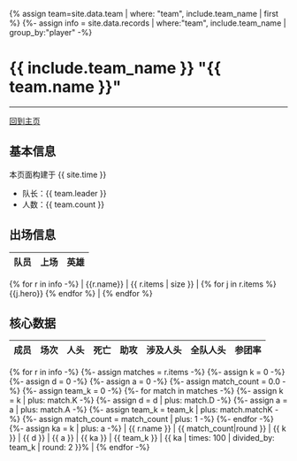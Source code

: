 {% assign team=site.data.team | where: "team", include.team_name | first %}
{%- assign info = site.data.records | where:"team", include.team_name | group_by:"player" -%}

# {{ include.team_name }} "{{ team.name }}"
---
[回到主页](index.html)

## 基本信息
本页面构建于 {{ site.time }}

- 队长：{{ team.leader }}
- 人数：{{ team.count }}

## 出场信息


|队员|上场|英雄|
|----|----|----|
{% for r in info -%}
| {{r.name}}  |  {{ r.items | size }} |  {% for j in r.items %}  {{j.hero}}  {% endfor %}  |
{% endfor %}


## 核心数据

|成员|场次|人头|死亡|助攻|涉及人头|全队人头|参团率|
|----|----:|----:|----:|----:|----:|----:|----:|
{% for r in info -%}
  {%- assign matches = r.items -%}
  {%- assign k = 0 -%}
  {%- assign d = 0 -%}
  {%- assign a = 0 -%}
  {%- assign match_count = 0.0 -%}
  {%- assign team_k = 0 -%}
  {%- for match in matches -%}
      {%- assign k = k | plus: match.K -%}
      {%- assign d = d | plus: match.D -%}
      {%- assign a = a | plus: match.A -%}
      {%- assign team_k = team_k | plus: match.matchK -%}
      {%- assign match_count = match_count | plus: 1 -%}
  {%- endfor -%}  
  {%- assign ka = k | plus: a -%}
| {{ r.name }} | {{ match_count|round }} | {{ k }} | {{ d }} | {{ a }} | {{ ka }} | {{ team_k }} | {{ ka | times: 100 | divided_by: team_k | round: 2 }}% | 
{% endfor -%}
